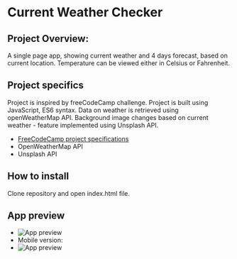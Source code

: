 # Current Weather Checker
## Project Overview:
A single page app, showing current weather and 4 days forecast, based on current location. Temperature can be viewed either in Celsius or Fahrenheit.

## Project specifics
Project is inspired by freeCodeCamp challenge. Project is built using JavaScript, ES6 syntax. Data on weather is retrieved using openWeatherMap API. Background image changes based on current weather - feature implemented using Unsplash API.
 * [FreeCodeCamp project specifications](https://learn.freecodecamp.org/coding-interview-prep/take-home-projects/show-the-local-weather)
* OpenWeatherMap API
* Unsplash API

## How to install
Clone repository and open index.html file.

## App preview
* ![App preview](https://image.ibb.co/mRM7gU/ipad.jpg)
* Mobile version:
* ![App preview](https://image.ibb.co/cNpPvp/mobile.jpg)
